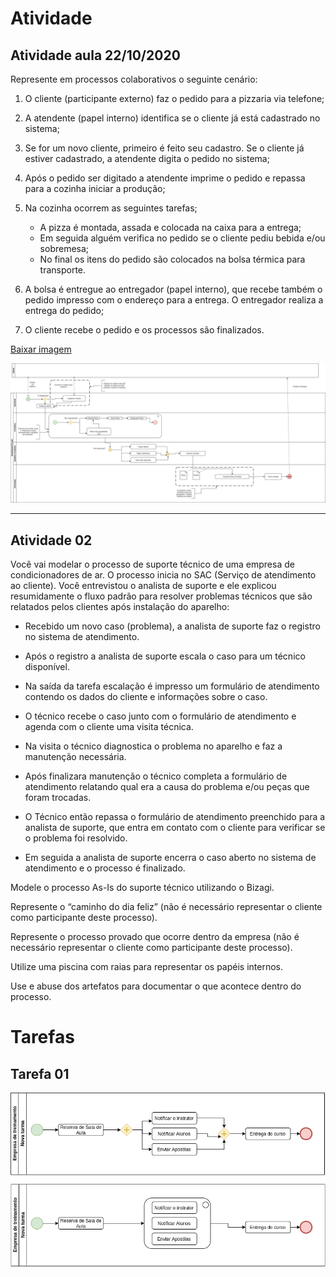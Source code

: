 # Atividade
## Atividade aula 22/10/2020

Represente em processos colaborativos o seguinte cenário: 

1. O cliente (participante externo) faz o pedido para a pizzaria via telefone; 
2. A atendente (papel interno) identifica se o cliente já está cadastrado no sistema; 
3. Se for um novo cliente, primeiro é feito seu cadastro. Se o cliente já estiver cadastrado, a atendente digita o pedido no sistema; 
4. Após o pedido ser digitado a atendente imprime o pedido e repassa para a cozinha iniciar a produção; 
5. Na cozinha ocorrem as seguintes tarefas; 

   - A pizza é montada, assada e colocada na caixa para a entrega; 
   - Em seguida alguém verifica no pedido se o cliente pediu bebida e/ou sobremesa; 
   - No final os itens do pedido são colocados na bolsa térmica para transporte. 
6. A bolsa é entregue ao entregador (papel interno), que recebe também o pedido impresso com o endereço para a entrega. O entregador realiza a entrega do pedido; 
7. O cliente recebe o pedido e os processos são finalizados.

[Baixar imagem](trabalho2.png)

![trabalho atual](trabalho2.png)



---

## Atividade 02

Você vai modelar o processo de suporte técnico de uma empresa de condicionadores de ar. O processo inicia no SAC (Serviço de atendimento ao cliente). Você entrevistou o analista de suporte e ele explicou resumidamente o fluxo padrão para resolver problemas técnicos que são relatados pelos clientes após instalação do aparelho:

* Recebido um novo caso (problema), a analista de suporte faz o registro no sistema de
atendimento.

* Após o registro a analista de suporte escala o caso para um técnico disponível.

* Na saída da tarefa escalação é impresso um formulário de atendimento contendo os dados do cliente e informações sobre o caso.

* O técnico recebe o caso junto com o formulário de atendimento e agenda com o cliente uma visita técnica.

* Na visita o técnico diagnostica o problema no aparelho e faz a manutenção necessária.

* Após finalizara manutenção o técnico completa a formulário de atendimento relatando
qual era a causa do problema e/ou peças que foram trocadas.

* O Técnico então repassa o formulário de atendimento preenchido para a analista de suporte, que entra em contato com o cliente para verificar se o problema foi resolvido.

* Em seguida a analista de suporte encerra o caso aberto no sistema de atendimento e o
processo é finalizado.

Modele o processo As-Is do suporte técnico utilizando o Bizagi.

Represente o “caminho do dia feliz” (não é necessário representar o cliente como participante deste processo).

Represente o processo provado que ocorre dentro da empresa (não é necessário representar o cliente como participante deste processo).

Utilize uma piscina com raias para representar os papéis internos.

Use e abuse dos artefatos para documentar o que acontece dentro do processo.

# Tarefas
## Tarefa 01 

![Tarefa 01 da aula](tarefa_aula01.png)

